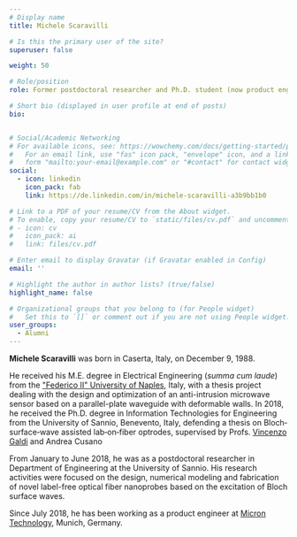 ```yaml
---
# Display name
title: Michele Scaravilli

# Is this the primary user of the site?
superuser: false

weight: 50

# Role/position
role: Former postdoctoral researcher and Ph.D. student (now product engineer at Micron Technology)

# Short bio (displayed in user profile at end of posts)
bio:


# Social/Academic Networking
# For available icons, see: https://wowchemy.com/docs/getting-started/page-builder/#icons
#   For an email link, use "fas" icon pack, "envelope" icon, and a link in the
#   form "mailto:your-email@example.com" or "#contact" for contact widget.
social:
  - icon: linkedin
    icon_pack: fab
    link: https://de.linkedin.com/in/michele-scaravilli-a3b9bb1b0

# Link to a PDF of your resume/CV from the About widget.
# To enable, copy your resume/CV to `static/files/cv.pdf` and uncomment the lines below.
# - icon: cv
#   icon_pack: ai
#   link: files/cv.pdf

# Enter email to display Gravatar (if Gravatar enabled in Config)
email: ''

# Highlight the author in author lists? (true/false)
highlight_name: false

# Organizational groups that you belong to (for People widget)
#   Set this to `[]` or comment out if you are not using People widget.
user_groups:
  - Alumni
---
```



**Michele Scaravilli** was born in Caserta, Italy, on December 9, 1988.

He received his M.E. degree in Electrical Engineering (*summa cum laude*) from the
["Federico II" University of Naples](http://www.unina.it/en_GB/home), Italy, with a thesis project
dealing with the design and optimization of an anti-intrusion microwave sensor based on a
parallel-plate waveguide with deformable walls. In 2018, he received the Ph.D. degree in Information Technologies for
Engineering​ from the University of Sannio, Benevento, Italy, defending a thesis on Bloch‐surface‐wave assisted lab‐on‐fiber optrodes,
supervised by Profs. [Vincenzo Galdi](/author/vincenzo-galdi)
and Andrea Cusano

From January to June 2018, he was as a postdoctoral researcher in Department of Engineering at the University of Sannio. His research activities were focused on the design, numerical modeling and fabrication of novel label-free optical fiber nanoprobes based
on the excitation of Bloch surface waves.

Since July 2018, he has been working as a product engineer at [Micron Technology](https://www.micron.com), Munich, Germany.
